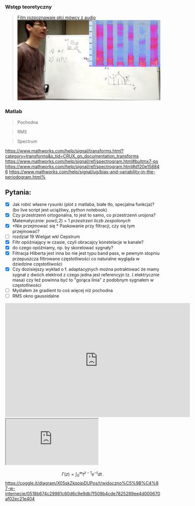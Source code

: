 ### Wstęp teoretyczny
>[Film rozpoznawaie płci mówcy z audio
![ Harmonic Product Spectrum](docs/mowa.jpg)](https://www.youtube.com/watch?v=4R5uvJW9fXs) 

### Matlab

> Pochodna 

> RMS

> Spectrum

https://www.mathworks.com/help/signal/transforms.html?category=transforms&s_tid=CRUX_gn_documentation_transforms
https://www.mathworks.com/help/signal/ref/spectrogram.html#bultmx7-ps
https://www.mathworks.com/help/signal/ref/spectrogram.html#d120e158846
https://www.mathworks.com/help/signal/ug/bias-and-variability-in-the-periodogram.html% 


Pytania:
--------
- [x] Jak robić własne rysunki (plot z matlaba, białe tło, specjalna funkcja)? (bo live script jest uciążliwy, python notebook)
- [x] Czy przestrzenń ortogonalna, to jest to samo, co przestrzenń urojona? Matematycznie: pow(i,2) = 1 *przestrzeń liczb zespolonych*
- [x] *Nie przejmować się * Paskowanie przy filtracji, czy się tym przejmować?
- [ ] rozdział 19 Wielgat wkl Cepstrum 
- [x] Filtr opóźniający w czasie, czyli obracajcy konstelacje w kanale?
- [x] do czego opóźniamy, np. by skorelować sygnały?
- [x] Filtracja Hilberta jest inna bo nie jest typu band pass, w pewnym stopniu przepuszcza filtrowane częstotliwości co naturalne wygląda w dziedzine częstotliwości
- [x] Czy dozisiejszy wykład o f. adaptacyjnych można potraktować że mamy sygnał z dwóch elektrod z czego jedna jest referencyjn tz. ( elektrycznie masa) czy teź powinna być to "gorąca linia" z podobnym sygnałem w częstotliwości
- [ ] Myślałem że gradient to coś więcej niż pochodna
- [ ] RMS okno gausoidalne

<!-- <iframe width="600" height="371" seamless frameborder="0" scrolling="no" src="https://docs.google.com/spreadsheets/d/1fwnl5hvkkwz-YDZrogyGnx274BqmozGlIeXyjJ2TKmE/pubchart?oid=462316012&amp;format=interactive"></iframe> -->
<iframe width="600" height="371" seamless frameborder="0" scrolling="yes" src="https://coggle.it/diagram/X05skZkqojpDUPos/t/widoczno%C5%9B%C4%87-w-internecie/0518b674c29981c60d6c9e9db7f509b4cde7825289ee4d000670af02ec21e404"></iframe>
<iframe src="https://gitmind.com/app/doc/90b09a52ef706137d4d77ace7b73702f"></iframe>


$$
\Gamma(z) = \int_0^\infty t^{z-1}e^{-t}dt\,.
$$
https://coggle.it/diagram/X05skZkqojpDUPos/t/widoczno%C5%9B%C4%87-w-internecie/0518b674c29981c60d6c9e9db7f509b4cde7825289ee4d000670af02ec21e404